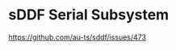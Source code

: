 <!--
    Copyright 2025, UNSW

    SPDX-License-Identifier: BSD-2-Clause
-->
# sDDF Serial Subsystem

https://github.com/au-ts/sddf/issues/473
